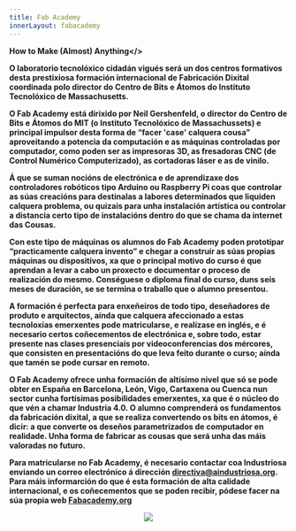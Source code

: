 ```yaml
---
title: Fab Academy
innerLayout: fabacademy
---
```

<b>How to Make (Almost) Anything</>

O laboratorio tecnolóxico cidadán vigués será un dos centros formativos desta prestixiosa formación internacional de Fabricación Dixital coordinada polo director do Centro de Bits e Átomos do Instituto Tecnolóxico de Massachusetts.

O Fab Academy está dirixido por Neil Gershenfeld, o director do Centro de Bits e Átomos do MIT (o Instituto Tecnolóxico de Massachussets) e principal impulsor desta forma de “facer 'case' calquera cousa” aproveitando a potencia da computación e as máquinas controladas por computador, como poden ser as impresoras 3D, as fresadoras CNC (de Control Numérico Computerizado), as cortadoras láser e as de vinilo.

Á que se suman nocións de electrónica e de aprendizaxe dos controladores robóticos tipo Arduino ou Raspberry Pi coas que controlar as súas creacións para destinalas a labores determinados que liquiden calquera problema, ou quizais para unha instalación artística ou controlar a distancia certo tipo de instalacións dentro do que se chama da internet das Cousas.

Con este tipo de máquinas os alumnos do Fab Academy poden prototipar “practicamente calquera invento” e chegar a construír as súas propias máquinas ou dispositivos, xa que o principal motivo do curso é que aprendan a levar a cabo un proxecto e documentar o proceso de realización do mesmo. Conséguese o diploma final do curso, duns seis meses de duración, se se termina o traballo que o alumno presentou.

A formación é perfecta para enxeñeiros de todo tipo, deseñadores de produto e arquitectos, aínda que calquera afeccionado a estas tecnoloxías emerxentes pode matricularse, e realízase en inglés, e é necesario certos coñecementos de electrónica e, sobre todo, estar presente nas clases presenciais por videoconferencias dos mércores, que consisten en presentacións do que leva feito durante o curso; aínda que tamén se pode cursar en remoto.

O Fab Academy ofrece unha formación de altísimo nivel que só se pode obter en España en Barcelona, León, Vigo, Cartaxena ou Cuenca nun sector cunha fortísimas posibilidades emerxentes, xa que é o núcleo do que vén a chamar Industria 4.0. O alumno comprenderá os fundamentos da fabricación dixital, a que se realiza convertendo os bits en átomos, é dicir: a que converte os deseños parametrizados de computador en realidade. Unha forma de fabricar as cousas que será unha das máis valoradas no futuro.


Para matricularse no Fab Academy, é necesario contactar coa Industriosa enviando un correo electrónico á dirección [directiva@aindustriosa.org](mailto:directiva@aindustriosa.org). Para máis informarción do que é esta formación de alta calidade internacional, e os coñecementos que se poden recibir, pódese facer na súa propia web [Fabacademy.org](https://fabacademy.org)

<center>
<img src="https://aindustriosa.org/FabACademy2024/A-Industriosa-FabAcademy.jpg" />
</center>